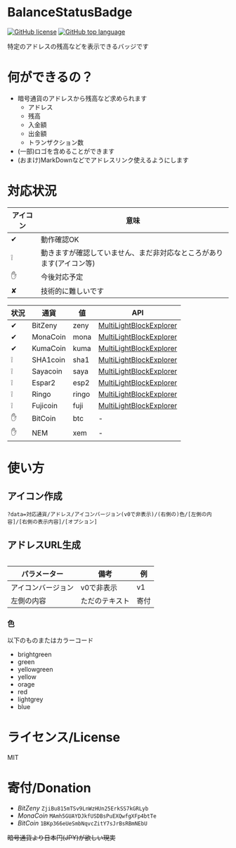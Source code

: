 # BalanceStatusBadge
[![GitHub license](https://img.shields.io/github/license/zinntikumugai/BalanceStatusBadge.svg)](https://github.com/zinntikumugai/BalanceStatusBadge/blob/master/LICENSE)
[![GitHub top language](https://img.shields.io/github/languages/top/zinntikumugai/BalanceStatusBadge.svg)](https://github.com/zinntikumugai/BalanceStatusBadge)

特定のアドレスの残高などを表示できるバッジです

# 何ができるの？
- 暗号通貨のアドレスから残高など求められます
    - アドレス
    - 残高
    - 入金額
    - 出金額
    - トランザクション数
- (一部)ロゴを含めることができます
- (おまけ)MarkDownなどでアドレスリンク使えるようにします

# 対応状況
| アイコン | 意味 |
|----|----|
| ✔ | 動作確認OK |
| ❕ | 動きますが確認していません、まだ非対応なところがあります(アイコン等) |
| ✋ | 今後対応予定 |
| ✘ | 技術的に難しいです |

[MLBE]: http://namuyan.dip.jp/MultiLightBlockExplorer/

| 状況 | 通貨 | 値 | API |
|-----|------|----|-----|
| ✔ | BitZeny | zeny | [MultiLightBlockExplorer][MLBE] |
| ✔ | MonaCoin | mona | [MultiLightBlockExplorer][MLBE] |
| ✔ | KumaCoin | kuma | [MultiLightBlockExplorer][MLBE] |
| ❕ | SHA1coin | sha1 | [MultiLightBlockExplorer][MLBE] |
| ❕ | Sayacoin | saya | [MultiLightBlockExplorer][MLBE] |
| ❕ | Espar2 | esp2 | [MultiLightBlockExplorer][MLBE] |
| ❕ | Ringo | ringo | [MultiLightBlockExplorer][MLBE] |
| ❕ | Fujicoin | fuji | [MultiLightBlockExplorer][MLBE] |
| ✋ | BitCoin | btc | - |
| ✋ | NEM | xem | - |

# 使い方
## アイコン作成
```
?data=対応通貨/アドレス/アイコンバージョン(v0で非表示)/(右側の)色/[左側の内容]/[右側の表示内容]/[オプション]
```

## アドレスURL生成
```

```
| パラメーター | 備考 | 例 |
|---|---|---|
| アイコンバージョン | v0で非表示 | v1 |
| 左側の内容 | ただのテキスト | 寄付 |

### 色
以下のものまたはカラーコード
- brightgreen
- green
- yellowgreen
- yellow
- orage
- red
- lightgrey
- blue

# ライセンス/License
MIT

# 寄付/Donation
- _BitZeny_
    `ZjiBu815mTSv9LnWzHUn25ErkSS7kGRLyb`
- _MonaCoin_
    `MAmh5GUAYDJkfUSDBsPuEXQwfgXFp4btTe`
- _BitCoin_
    `1BKp366eUeSmbNqvcZitY7sJrBsRBmNEbU`

~~暗号通貨より日本円(JPY)が欲しい現実~~
